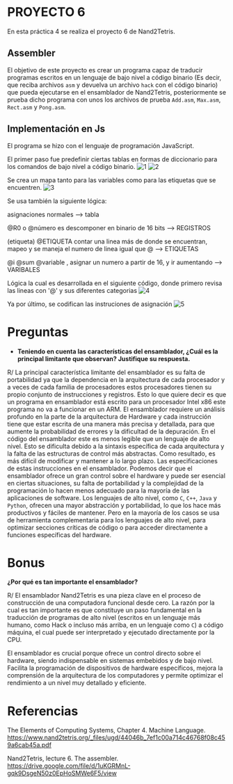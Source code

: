 # PROYECTO 6
En esta práctica 4 se realiza el proyecto 6 de Nand2Tetris.

## Assembler
El objetivo de este proyecto es crear un programa capaz de traducir programas escritos en un lenguaje de bajo nivel a código binario (Es decir, que reciba archivos `asm` y devuelva un archivo `hack` con el código binario) que pueda ejecutarse en el ensamblador de Nand2Tetris, posteriormente se prueba dicho programa con unos los archivos de prueba `Add.asm`, `Max.asm`, `Rect.asm` y `Pong.asm`.

## Implementación en Js
El programa se hizo con el lenguaje de programación JavaScript. 

El primer paso fue predefinir ciertas tablas en formas de diccionario para los comandos de bajo nivel a código binario. 
![1](image1.png)
![2](image2.png)

Se crea un mapa tanto para las variables como para las etiquetas que se encuentren.
![3](image3.png)

Se usa también la siguiente lógica: 

asignaciones normales --> tabla

@R0  o @número es descomponer en binario de 16 bits --> REGISTROS

(etiqueta) @ETIQUETA contar una linea más de donde se encuentran, mapeo y se maneja el numero de linea igual que @ --> ETIQUETAS

@i @sum @variable , asignar un numero a partir de 16, y ir aumentando --> VARIBALES 

Lógica la cual es desarrollada en el siguiente código, donde primero revisa las lineas con '@' y sus diferentes categorias
![4](image4.png)

Ya por último, se codifican las instruciones de asignación
![5](image5.png)

# Preguntas
- **Teniendo en cuenta las características del ensamblador, ¿Cuál es la principal limitante que observan? Justifique su respuesta.**

R/ La principal característica limitante del ensamblador es su falta de portabilidad  ya que la dependencia en la arquitectura de cada procesador y a veces de cada familia de procesadores estos procesadores tienen su propio conjunto de instrucciones y registros. Esto lo que quiere decir es que un programa  en ensamblador está escrito para un procesador Intel x86  este programa no va a funcionar en un ARM.  El ensamblador requiere un análisis profundo en la parte de la arquitectura de Hardware  y cada instrucción tiene que estar escrita de una manera más precisa y detallada, para que aumente la probabilidad de errores y la dificultad de la depuración. En  el código del ensamblador  este es menos legible que un lenguaje de alto nivel. Esto se dificulta debido a la sintaxis específica de cada arquitectura y la falta de las estructuras de control más abstractas. Como resultado, es más difícil de modificar y mantener a lo largo plazo.  Las especificaciones de estas instrucciones en el ensamblador. 
Podemos decir que el ensamblador  ofrece un gran control sobre el hardware y puede ser esencial en ciertas situaciones, su falta de portabilidad y la complejidad de la programación lo hacen menos adecuado para la mayoría de las aplicaciones de software. Los lenguajes de alto nivel, como `C`, `C++`, `Java` y `Python`, ofrecen una mayor abstracción y portabilidad, lo que los hace más productivos y fáciles de mantener. Pero en la mayoría de los casos se usa de herramienta complementaria para los lenguajes de alto nivel, para optimizar secciones críticas de código o para acceder directamente a funciones específicas del hardware.

# Bonus
**¿Por qué es tan importante el ensamblador?**

R/ El ensamblador Nand2Tetris es una pieza clave en el proceso de construcción de una computadora funcional desde cero. La razón por la cual es tan importante es que constituye un paso fundamental en la traducción de programas de alto nivel (escritos en un lenguaje más humano, como Hack o incluso más arriba, en un lenguaje como `C`) a código máquina, el cual puede ser interpretado y ejecutado directamente por la CPU.

El ensamblador es crucial porque ofrece un control directo sobre el hardware, siendo indispensable en sistemas embebidos y de bajo nivel. Facilita la programación de dispositivos de hardware específicos, mejora la comprensión de la arquitectura de los computadores y permite optimizar el rendimiento a un nivel muy detallado y eficiente.

# Referencias
The Elements of Computing Systems, Chapter 4. Machine Language. https://www.nand2tetris.org/_files/ugd/44046b_7ef1c00a714c46768f08c459a6cab45a.pdf

Nand2Tetris, lecture 6. The assembler. https://drive.google.com/file/d/1uKGRMnL-gqk9DsgeN50z0EpHoSMWe6F5/view


